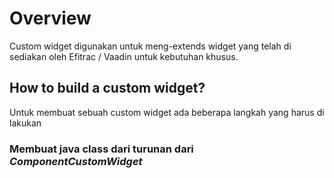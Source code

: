 # Overview
Custom widget digunakan untuk meng-extends widget yang telah di sediakan oleh Efitrac / Vaadin untuk kebutuhan khusus.

## How to build a custom widget?

Untuk membuat sebuah custom widget ada beberapa langkah yang harus di lakukan

### Membuat java class dari turunan dari *ComponentCustomWidget*




